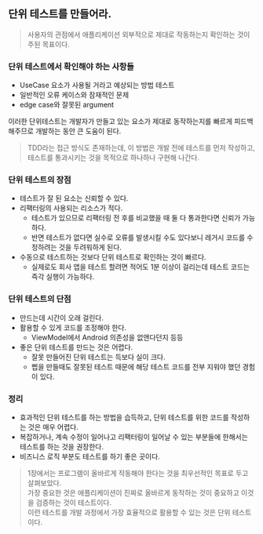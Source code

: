 
## 단위 테스트를 만들어라.

> 사용자의 관점에서 애플리케이션 외부적으로 제대로 작동하는지 확인하는 것이 주된 목표이다.


### 단위 테스트에서 확인해야 하는 사항들

- UseCase 요소가 사용될 거라고 예상되는 방법 테스트
- 일반적인 오류 케이스와 잠재적인 문제
- edge case와 잘못된 argument

이러한 단위테스트는 개발자가 만들고 있는 요소가 제대로 동작하는지를 빠르게 피드백 해주므로 개발하는 동안 큰 도움이 된다.

> TDD라는 접근 방식도 존재하는데, 이 방법은 개발 전에 테스트를 먼저 작성하고, 테스트를 통과시키는 것을 목적으로 하나하나 구현해 나간다.


### 단위 테스트의 장점

- 테스트가 잘 된 요소는 신뢰할 수 있다.
- 리팩터링의 사용되는 리소스가 적다.
    - 테스트가 있으므로 리팩터링 전 후를 비교했을 때 둘 다 통과한다면 신뢰가 가능하다.
    - 반면 테스트가 없다면 실수로 오류를 발생시킬 수도 있다보니 레거시 코드를 수정하려는 것을 두려워하게 된다.
- 수동으로 테스트하는 것보다 단위 테스트로 확인하는 것이 빠르다.
    - 실제로도 회사 앱을 테스트 할려면 적어도 1분 이상이 걸리는데 테스트 코드는 즉각 실행이 가능하다.

### 단위 테스트의 단점

- 만드는데 시간이 오래 걸린다.
- 활용할 수 있게 코드를 조정해야 한다.
  - ViewModel에서 Android 의존성을 없앤다던지 등등
- 좋은 단위 테스트를 만드는 것은 어렵다.
    - 잘못 만들어진 단위 테스트는 득보다 실이 크다.
    - 삡을 만들때도 잘못된 테스트 때문에 해당 테스트 코드를 전부 지워야 했던 경험이 있다.

### 정리

- 효과적인 단위 테스트를 하는 방법을 습득하고, 단위 테스트를 위한 코드를 작성하는 것은 매우 어렵다.
- 복잡하거나, 계속 수정이 일어나고 리팩터링이 일어날 수 있는 부분들에 한해서는 테스트를 하는 것을 권장한다.
- 비즈니스 로직 부분도 테스트를 하기 좋은 곳이다.

> 1장에서는 프로그램이 올바르게 작동해야 한다는 것을 최우선적인 목표로 두고 살펴보았다.    
> 가장 중요한 것은 애플리케이션이 진짜로 올바르게 동작하는 것이 중요하고 이것을 검증하는 것이 테스트이다.    
> 이런 테스트를 개발 과정에서 가장 효율적으로 활용할 수 있는 것은 단위 테스트이다.
